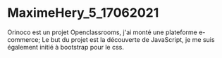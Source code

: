 # MaximeHery_5_17062021
Orinoco est un projet Openclassrooms, j'ai monté une plateforme e-commerce; Le but du projet est la découverte de JavaScript, je me suis également initié à bootstrap pour le css.
